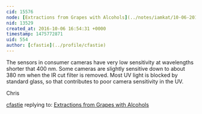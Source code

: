 ```yaml
---
cid: 15576
node: [Extractions from Grapes with Alcohols](../notes/iamkat/10-06-2016/extractions-from-grapes-with-alcohols)
nid: 13529
created_at: 2016-10-06 16:54:31 +0000
timestamp: 1475772871
uid: 554
author: [cfastie](../profile/cfastie)
---
```


The sensors in consumer cameras have very low sensitivity at wavelengths shorter that 400 nm. Some cameras are slightly sensitive down to about 380 nm when the IR cut filter is removed. Most UV light is blocked by standard glass, so that contributes to poor camera sensitivity in the UV.

Chris

[cfastie](../profile/cfastie) replying to: [Extractions from Grapes with Alcohols](../notes/iamkat/10-06-2016/extractions-from-grapes-with-alcohols)

